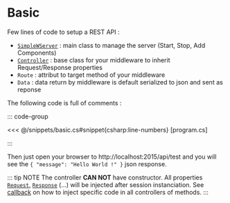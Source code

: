 # Basic

Few lines of code to setup a REST API :
- [`SimpleWServer`](../reference/simplewserver) : main class to manage the server (Start, Stop, Add Components)
- [`Controller`](../reference/controller) : base class for your middleware to inherit Request/Response properties
- `Route` : attribut to target method of your middleware
- `Data` : data return by middleware is default serialized to json and sent as reponse

The following code is full of comments :

::: code-group

<<< @/snippets/basic.cs#snippet{csharp:line-numbers} [program.cs]

:::

Then just open your browser to http://localhost:2015/api/test and you will see the `{ "message": "Hello World !" }` json response.

::: tip NOTE
The controller __CAN NOT__ have constructor. All properties [`Request`](../reference/httprequest), [`Response`](../reference/httpresponse) (...) will be injected after session instanciation. See [callback](./api-callback) on how to inject specific code in all controllers of methods.
:::
